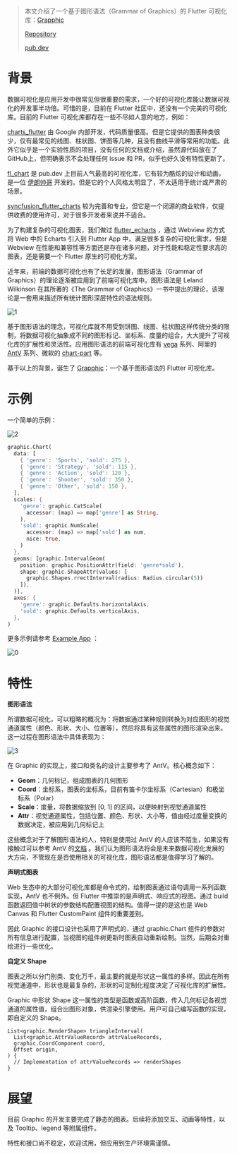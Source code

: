 > 本文介绍了一个基于图形语法（Grammar of Graphics）的 Flutter 可视化库：[Grapphic](https://github.com/entronad/graphic)
>
> [Repository](https://github.com/entronad/graphic)
>
> [pub.dev](https://pub.dev/packages/graphic)

# 背景

数据可视化是应用开发中很常见但很重要的需求，一个好的可视化库能让数据可视化的开发事半功倍。可惜的是，目前在 Flutter 社区中，还没有一个完美的可视化库。目前的 Flutter 可视化库都存在一些不尽如人意的地方，例如：

[charts_flutter](https://pub.dev/packages/charts_flutter) 由 Google 内部开发，代码质量很高。但是它提供的图表种类很少，仅有最常见的线图、柱状图、饼图等几种，且没有曲线平滑等常用的功能。此外它似乎是一个实验性质的项目，没有任何的文档或介绍，虽然源代码放在了GitHub上，但明确表示不会处理任何 issue 和 PR，似乎也好久没有特性更新了。

[fl_chart](https://pub.dev/packages/fl_chart) 是 pub.dev 上目前人气最高的可视化库，它有较为酷炫的设计和动画，是一位 [伊朗帅哥](https://github.com/imaNNeoFighT) 开发的。但是它的个人风格太明显了，不太适用于统计或严肃的场景。

[syncfusion_flutter_charts](https://pub.dev/packages/syncfusion_flutter_charts) 较为完善和专业，但它是一个闭源的商业软件，仅提供收费的使用许可，对于很多开发者来说并不适合。

为了构建复杂的可视化图表，我们做过 [flutter_echarts](https://github.com/entronad/flutter_echarts) ，通过 Webview 的方式将 Web 中的 Echarts 引入到 Flutter App 中，满足很多复杂的可视化需求，但是 Webview 在性能和兼容性等方面还是存在诸多问题，对于性能和稳定性要求高的图表，还是需要一个 Flutter 原生的可视化方案。



近年来，前端的数据可视化也有了长足的发展，图形语法（Grammar of Graphics）的理论逐渐被应用到了前端可视化库中。图形语法是 Leland Wilkinson 在其所著的《The Grammar of Graphics》一书中提出的理论，该理论是一套用来描述所有统计图形深层特性的语法规则。

![1](1.png)

基于图形语法的理念，可视化库就不用受到饼图、线图、柱状图这样传统分类的限制，将数据可视化抽象成不同的图形标记、坐标系、度量的组合，大大提升了可视化库的扩展性和灵活性。应用图形语法的前端可视化库有 [vega](http://vega.github.io/) 系列、阿里的 [AntV](https://antv.vision/) 系列、微软的 [chart-part](https://microsoft.github.io/chart-parts/) 等。



基于以上的背景，诞生了 [Grapphic](https://github.com/entronad/graphic)：一个基于图形语法的 Flutter 可视化库。

# 示例

一个简单的示例：

![2](2.jpg)

```dart
graphic.Chart(
  data: [
    { 'genre': 'Sports', 'sold': 275 },
    { 'genre': 'Strategy', 'sold': 115 },
    { 'genre': 'Action', 'sold': 120 },
    { 'genre': 'Shooter', 'sold': 350 },
    { 'genre': 'Other', 'sold': 150 },
  ],
  scales: {
    'genre': graphic.CatScale(
      accessor: (map) => map['genre'] as String,
    ),
    'sold': graphic.NumScale(
      accessor: (map) => map['sold'] as num,
      nice: true,
    )
  },
  geoms: [graphic.IntervalGeom(
    position: graphic.PositionAttr(field: 'genre*sold'),
    shape: graphic.ShapeAttr(values: [
      graphic.Shapes.rrectInterval(radius: Radius.circular(5))
    ]),
  )],
  axes: {
    'genre': graphic.Defaults.horizontalAxis,
    'sold': graphic.Defaults.verticalAxis,
  },
)
```



更多示例请参考 [Example App](https://github.com/entronad/graphic/tree/master/example) ：

![0](0.jpg)

# 特性

**图形语法**

所谓数据可视化，可以粗略的概况为：将数据通过某种规则转换为对应图形的视觉通道属性（颜色、形状、大小、位置等），然后将具有这些属性的图形渲染出来。这一过程在图形语法中具体表现为：

![3](3.png)

在 Graphic 的实现上，接口和类名的设计主要参考了 AntV。核心概念如下：

- **Geom**：几何标记，组成图表的几何图形
- **Coord**：坐标系，图表的坐标系，目前有笛卡尔坐标系（Cartesian）和极坐标系（Polar）
- **Scale**：度量，将数据缩放到 [0, 1] 的区间，以便映射到视觉通道属性
- **Attr**：视觉通道属性，包括位置、颜色、形状、大小等，值由经过度量变换的数据决定，被应用到几何标记上

这些概念对于了解图形语法的人，特别是使用过 AntV 的人应该不陌生，如果没有接触过可以参考 AntV 的[文档](https://www.yuque.com/antv/g2-docs/tutorial-the-grammar-of-graphics) 。我们认为图形语法将会是未来数据可视化发展的大方向，不管现在是否使用相关的可视化库，图形语法都是值得学习了解的。

**声明式图表**

Web 生态中的大部分可视化库都是命令式的，绘制图表通过语句调用一系列函数实现，AntV 也不例外。但 Flutter 中推崇的是声明式、响应式的视图。通过 build 函数返回值中树状的参数结构配置视图的结构。值得一提的是这也是 Web Canvas 和 Flutter CustomPaint 组件的重要差别。

因此 Graphic 的接口设计也采用了声明式的，通过 graphic.Chart 组件的参数对所有信息进行配置，当视图的组件树更新时图表自动重新绘制。当然，后期会对重绘进行一些优化。

**自定义 Shape**

图表之所以分门别类、变化万千，最主要的就是形状这一属性的多样。因此在所有视觉通道中，形状也是最复杂的，形状的可定制化程度决定了可视化库的扩展性。

Graphic 中形状 Shape 这一属性的类型是函数或高阶函数，传入几何标记各视觉通道的属性值，组合出图形对象，供渲染引擎使用。用户可自己编写函数的实现，即自定义的 Shape。

```
List<graphic.RenderShape> triangleInterval(
  List<graphic.AttrValueRecord> attrValueRecords,
  graphic.CoordComponent coord,
  Offset origin,
) {
  // Implementation of attrValueRecords => renderShapes
}
```

# 展望

目前 Graphic 的开发主要完成了静态的图表。后续将添加交互、动画等特性，以及 Tooltip、legend 等附属组件。

特性和接口尚不稳定，欢迎试用，但应用到生产环境需谨慎。